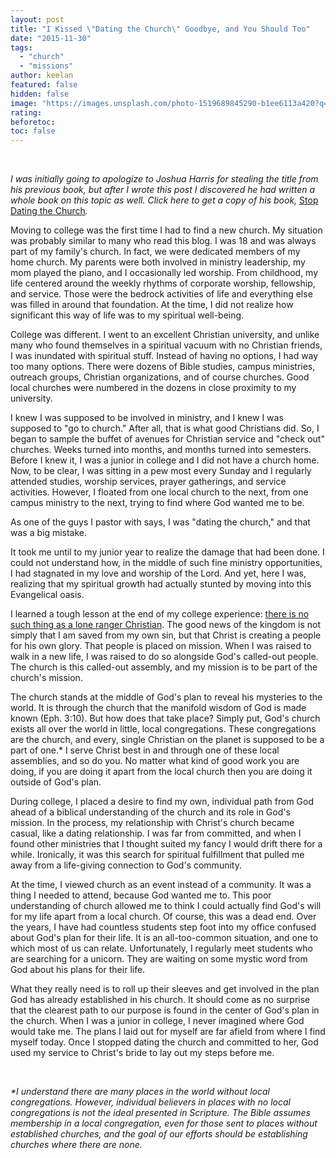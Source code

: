 ```yaml
---
layout: post
title: "I Kissed \"Dating the Church\" Goodbye, and You Should Too"
date: "2015-11-30"
tags: 
  - "church"
  - "missions"
author: keelan
featured: false
hidden: false
image: "https://images.unsplash.com/photo-1519689845290-b1ee6113a420?q=80&w=2070&auto=format&fit=crop&ixlib=rb-4.0.3&ixid=M3wxMjA3fDB8MHxwaG90by1wYWdlfHx8fGVufDB8fHx8fA%3D%3D"
rating:
beforetoc:
toc: false
---
```


 

_I was initially going to apologize to Joshua Harris for stealing the title from his previous book, but after I wrote this post I discovered he had written a whole book on this topic as well. Click here to get a copy of his book,_ [Stop Dating the Church](http://www.amazon.com/Stop-Dating-Church-Family-Lifechange/dp/B00378L4WU)_._

Moving to college was the first time I had to find a new church. My situation was probably similar to many who read this blog. I was 18 and was always part of my family's church. In fact, we were dedicated members of my home church. My parents were both involved in ministry leadership, my mom played the piano, and I occasionally led worship. From childhood, my life centered around the weekly rhythms of corporate worship, fellowship, and service. Those were the bedrock activities of life and everything else was filled in around that foundation. At the time, I did not realize how significant this way of life was to my spiritual well-being.

College was different. I went to an excellent Christian university, and unlike many who found themselves in a spiritual vacuum with no Christian friends, I was inundated with spiritual stuff. Instead of having no options, I had way too many options. There were dozens of Bible studies, campus ministries, outreach groups, Christian organizations, and of course churches. Good local churches were numbered in the dozens in close proximity to my university.

I knew I was supposed to be involved in ministry, and I knew I was supposed to "go to church." After all, that is what good Christians did. So, I began to sample the buffet of avenues for Christian service and "check out" churches. Weeks turned into months, and months turned into semesters. Before I knew it, I was a junior in college and I did not have a church home. Now, to be clear, I was sitting in a pew most every Sunday and I regularly attended studies, worship services, prayer gatherings, and service activities. However, I floated from one local church to the next, from one campus ministry to the next, trying to find where God wanted me to be.

As one of the guys I pastor with says, I was "dating the church," and that was a big mistake.

It took me until to my junior year to realize the damage that had been done. I could not understand how, in the middle of such fine ministry opportunities, I had stagnated in my love and worship of the Lord. And yet, here I was, realizing that my spiritual growth had actually stunted by moving into this Evangelical oasis.

I learned a tough lesson at the end of my college experience: [there is no such thing as a lone ranger Christian](http://blog.keelancook.com/2011/03/the-lone-ranger-syndrome.html). The good news of the kingdom is not simply that I am saved from my own sin, but that Christ is creating a people for his own glory. That people is placed on mission. When I was raised to walk in a new life, I was raised to do so alongside God's called-out people. The church is this called-out assembly, and my mission is to be part of the church's mission.

The church stands at the middle of God's plan to reveal his mysteries to the world. It is through the church that the manifold wisdom of God is made known (Eph. 3:10). But how does that take place? Simply put, God's church exists all over the world in little, local congregations. These congregations are the church, and every, single Christian on the planet is supposed to be a part of one.\* I serve Christ best in and through one of these local assemblies, and so do you. No matter what kind of good work you are doing, if you are doing it apart from the local church then you are doing it outside of God's plan.

During college, I placed a desire to find my own, individual path from God ahead of a biblical understanding of the church and its role in God's mission. In the process, my relationship with Christ's church became casual, like a dating relationship. I was far from committed, and when I found other ministries that I thought suited my fancy I would drift there for a while. Ironically, it was this search for spiritual fulfillment that pulled me away from a life-giving connection to God's community.

At the time, I viewed church as an event instead of a community. It was a thing I needed to attend, because God wanted me to. This poor understanding of church allowed me to think I could actually find God's will for my life apart from a local church. Of course, this was a dead end. Over the years, I have had countless students step foot into my office confused about God's plan for their life. It is an all-too-common situation, and one to which most of us can relate. Unfortunately, I regularly meet students who are searching for a unicorn. They are waiting on some mystic word from God about his plans for their life.

What they really need is to roll up their sleeves and get involved in the plan God has already established in his church. It should come as no surprise that the clearest path to our purpose is found in the center of God's plan in the church. When I was a junior in college, I never imagined where God would take me. The plans I laid out for myself are far afield from where I find myself today. Once I stopped dating the church and committed to her, God used my service to Christ's bride to lay out my steps before me.

 

_\*I understand there are many places in the world without local congregations. However, individual believers in places with no local congregations is not the ideal presented in Scripture. The Bible assumes membership in a local congregation, even for those sent to places without established churches, and the goal of our efforts should be establishing churches where there are none._
